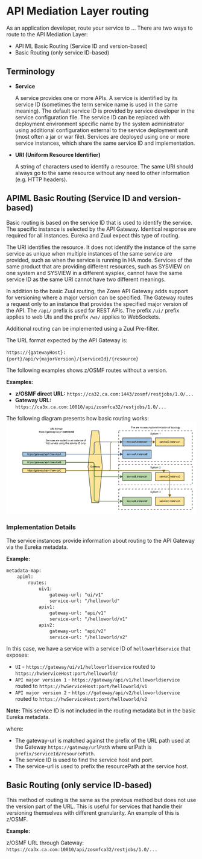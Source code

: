 # API Mediation Layer routing

As an application developer, route your service to ...
There are two ways to route to the API Mediation Layer:

* API ML Basic Routing (Service ID and version-based)
* Basic Routing (only service ID-based)

## Terminology

* **Service**

  A service provides one or more APIs. A service is identified by its service ID (sometimes the term service name is used in the same     meaning). 
  The default service ID is provided by service developer in the service configuration file. 
  The service ID can be replaced with deployment environment specific name by the system administrator using additional configuration     external to the service deployment unit (most often a jar or war file). 
  Services are deployed using one or more service instances, which share the same service ID and implementation.

* **URI (Uniform Resource Identifier)**

  A string of characters used to identify a resource. The same URI should always go to the same resource without any need to other         information (e.g. HTTP headers).

## APIML Basic Routing (Service ID and version-based)

Basic routing is based on the service ID that is used to identify the service. The specific instance is selected by the API Gateway. Identical response are required for all instances. Eureka and Zuul expect this type of routing.

The URI identifies the resource. It does not identify the instance of the same service as unique when multiple instances of the same service are provided, such as when the service is running in HA mode. 
Services of the same product that are providing different resources, such as SYSVIEW on one system and SYSVIEW in a different sysplex, cannot have the same service ID as the same URI cannot have two different meanings. 

In addition to the basic Zuul routing, the Zowe API Gateway adds support for versioning where a major version can be specified. 
The Gateway routes a request only to an instance that provides the specified major version of the API. 
The `/api/` prefix is used for REST APIs. The prefix `/ui/` prefix applies to web UIs and the prefix `/ws/` applies to WebSockets.

Additional routing can be implemented using a Zuul Pre-filter.

The URL format expected by the API Gateway is:

`https://{gatewayHost}:{port}/api/v{majorVersion}/{serviceId}/{resource}`

The following examples shows z/OSMF routes without a version.

**Examples:**

* **z/OSMF direct URL:** `https://ca32.ca.com:1443/zosmf/restjobs/1.0/...`
* **Gateway URL:** `https://ca3x.ca.com:10010/api/zosmfca32/restjobs/1.0/...`

The following diagram presents how basic routing works:
<img src="../../images/api-mediation/Basic-Routing.png" alt="Zowe API Mediation basic routing"/> 


### Implementation Details

The service instances provide information about routing to the API Gateway via the Eureka metadata.

**Example:**

    metadata-map:
        apiml:
            routes:
                uiv1:
                    gateway-url: "ui/v1"
                    service-url: "/helloworld"
                apiv1:
                    gateway-url: "api/v1"
                    service-url: "/helloworld/v1"
                apiv2:
                    gateway-url: "api/v2"
                    service-url: "/helloworld/v2"

In this case, we have a service with a service ID of `helloworldservice` that exposes:

* `UI` - `https://gateway/ui/v1/helloworldservice` routed to `https://hwServiceHost:port/helloworld/`
* `API major version 1` - `https://gateway/api/v1/helloworldservice` routed to `https://hwServiceHost:port/helloworld/v1`
* `API major version 2` - `https://gateway/api/v2/helloworldservice` routed to `https://hwServiceHost:port/helloworld/v2`

**Note:** This service ID is not included in the routing metadata but in the basic Eureka metadata. 

where:

* The gateway-url is matched against the prefix of the URL path used at the Gateway `https://gateway/urlPath` where urlPath is `prefix/serviceId/resourcePath`. 
* The service ID is used to find the service host and port. 
* The service-url is used to prefix the resourcePath at the service host.

## Basic Routing (only service ID-based)

This method of routing is the same as the previous method but does not use the version part of the URL. This is useful for services that handle their versioning themselves with different granularity.
An example of this is z/OSMF.

**Example:**

z/OSMF URL through Gateway: `https://ca3x.ca.com:10010/api/zosmfca32/restjobs/1.0/...`
